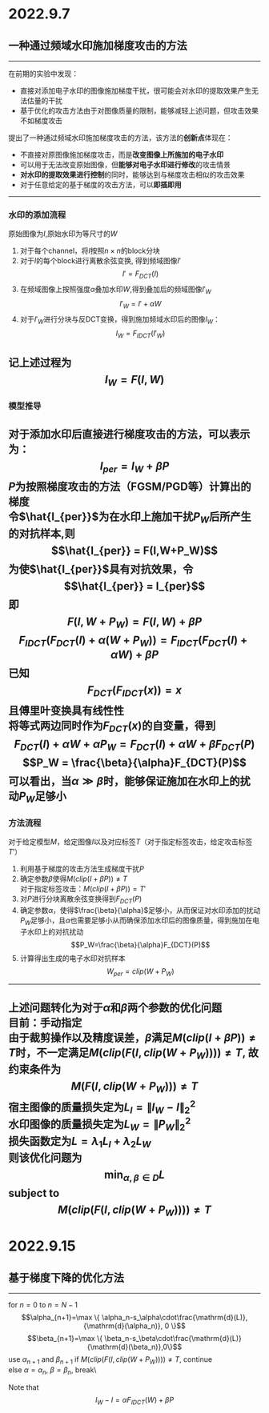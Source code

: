 # 2022.9.7
## 一种通过频域水印施加梯度攻击的方法
---
在前期的实验中发现：
- 直接对添加电子水印的图像施加梯度干扰，很可能会对水印的提取效果产生无法估量的干扰
- 基于优化的攻击方法由于对图像质量的限制，能够减轻上述问题，但攻击效果不如梯度攻击

提出了一种通过频域水印施加梯度攻击的方法，该方法的**创新点**体现在：
- 不直接对原图像施加梯度攻击，而是**改变图像上所施加的电子水印**
- 可以用于无法改变原始图像，但**能够对电子水印进行修改**的攻击情景
- **对水印的提取效果进行控制**的同时，能够达到与梯度攻击相似的攻击效果
- 对于任意给定的基于梯度的攻击方法，可以**即插即用**
---
### 水印的添加流程
原始图像为$I$,原始水印为等尺寸的$W$
1. 对于每个channel，将$I$按照$n\times n$的block分块
2. 对于$I$的每个block进行离散余弦变换, 得到频域图像$I'$
$$I' = F_{DCT}(I)$$
3. 在频域图像上按照强度$\alpha$叠加水印$W$,得到叠加后的频域图像$I'_{W}$
$$I'_{W} = I'+\alpha W$$
4. 对于$I'_{W}$进行分块与反DCT变换，得到施加频域水印后的图像$I_W$：
$$I_W = F_{IDCT}(I'_W)$$

记上述过程为
$$I_W = F(I,W)$$
---
### 模型推导
对于添加水印后直接进行梯度攻击的方法，可以表示为：
$$I_{per} = I_W + \beta P$$
$P$为按照梯度攻击的方法（FGSM/PGD等）计算出的梯度\
令$\hat{I_{per}}$为在水印上施加干扰$P_W$后所产生的对抗样本,则
$$\hat{I_{per}} = F(I,W+P_W)$$
为使$\hat{I_{per}}$具有对抗效果，令
$$\hat{I_{per}} = I_{per}$$
即
$$F(I,W+P_W) = F(I,W)+\beta P$$
$$F_{IDCT}(F_{DCT}(I)+\alpha (W+P_W))=F_{IDCT}(F_{DCT}(I)+\alpha W)+\beta P$$
已知
$$F_{DCT}(F_{IDCT}(x))=x$$
且傅里叶变换具有线性性\
将等式两边同时作为$F_{DCT}(x)$的自变量，得到
$$F_{DCT}(I)+\alpha W+ \alpha P_W = F_{DCT}(I)+\alpha W+\beta F_{DCT}(P)$$
$$P_W = \frac{\beta}{\alpha}F_{DCT}(P)$$
可以看出，当$\alpha \gg \beta$时，能够保证施加在水印上的扰动$P_W$足够小
---
### 方法流程
对于给定模型$M$，给定图像$I$以及对应标签$T$（对于指定标签攻击，给定攻击标签$T'$）
1. 利用基于梯度的攻击方法生成梯度干扰$P$
2. 确定参数$\beta$使得$M(clip(I+\beta P))\ne T$\
  对于指定标签攻击：$M(clip(I+\beta P)) = T'$
3. 对$P$进行分块离散余弦变换得到$F_{DCT}(P)$
4. 确定参数$\alpha$，使得$\frac{\beta}{\alpha}$足够小，从而保证对水印添加的扰动$P_W$足够小，且$\alpha$也需要足够小从而确保添加水印后的图像质量，得到施加在电子水印上的对抗扰动
$$P_W=\frac{\beta}{\alpha}F_{DCT}(P)$$
5. 计算得出生成的电子水印对抗样本
$$W_{per} = clip(W+P_W)$$
---
上述问题转化为对于$\alpha$和$\beta$两个参数的优化问题\
目前：手动指定\
由于裁剪操作以及精度误差，$\beta$满足$M(clip(I+\beta P))\ne T$时，不一定满足$M(clip(F(I,clip(W+P_W))))\ne T$,
故约束条件为
$$M(F(I,clip(W+P_W)))\ne T$$
宿主图像的质量损失定为$L_I=\lVert I_W-I \rVert_2^2$\
水印图像的质量损失定为$L_W=\lVert P_W \rVert_2^2$\
损失函数定为$L=\lambda_1 L_I+\lambda_2 L_W$\
则该优化问题为
$$\min_{\alpha,\beta \in D} L$$
subject to $$ M(clip(F(I,clip(W+P_W))))\ne T$$
---
# 2022.9.15
## 基于梯度下降的优化方法
---
for $n=0$ to $n = N-1$\
    $$\alpha_{n+1}=\max \{ \alpha_n-s_\alpha\cdot\frac{\mathrm{d}(L)},{\mathrm{d}(\alpha_n)}, 0 \}$$
    $$\beta_{n+1}=\max \{ \beta_n-s_\beta\cdot\frac{\mathrm{d}(L)}{\mathrm{d}(\beta_n)},0\}$$
use $\alpha_{n+1}$ and $\beta_{n+1}$ if $M(clip(F(I,clip(W+P_W))))\ne T$, continue\
else $\alpha = \alpha_{n}$, $\beta = \beta_{n}$, break\

Note that\
$$I_W-I = \alpha F_{IDCT}(W) + \beta P$$
